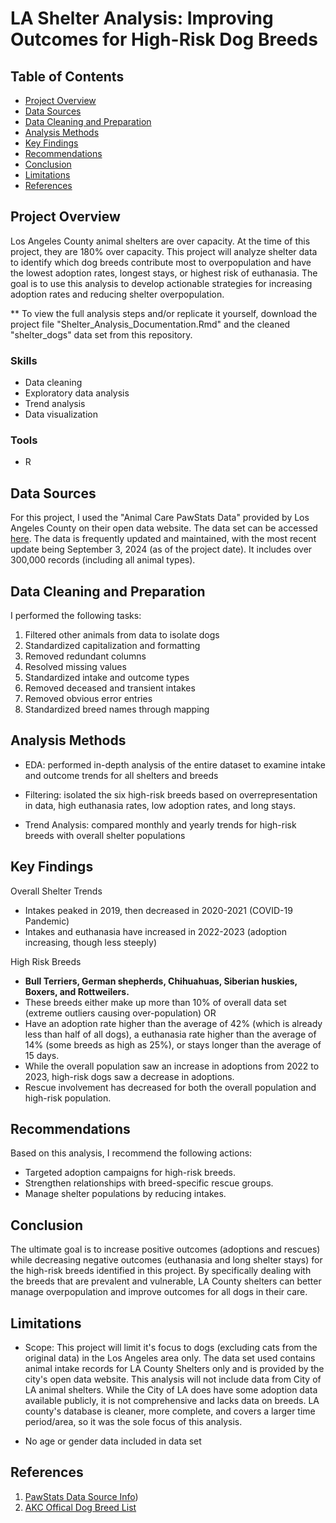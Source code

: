 # LA Shelter Analysis: Improving Outcomes for High-Risk Dog Breeds

## Table of Contents

- [Project Overview](#project-overview)
- [Data Sources](#data-sources)
- [Data Cleaning and Preparation](#data-cleaning-and-preparation)
- [Analysis Methods](#analysis-methods)
- [Key Findings](#key-findings)
- [Recommendations](#recommendations)
- [Conclusion](#conclusion)
- [Limitations](#limitations)
- [References](#references)

## Project Overview

Los Angeles County animal shelters are over capacity. At the time of this project, they are 180% over capacity. This project will analyze shelter data to identify which dog breeds contribute most to overpopulation and have the lowest adoption rates, longest stays, or highest risk of euthanasia. The goal is to use this analysis to develop actionable strategies for increasing adoption rates and reducing shelter overpopulation.

** To view the full analysis steps and/or replicate it yourself, download the project file "Shelter_Analysis_Documentation.Rmd" and the cleaned "shelter_dogs" data set from this repository.

### Skills
- Data cleaning
- Exploratory data analysis
- Trend analysis
- Data visualization

### Tools
- R

## Data Sources

For this project, I used the "Animal Care PawStats Data" provided by Los Angeles County on their open data website. The data set can be accessed [here](https://data.lacounty.gov/datasets/lacounty::animal-care-pawstats-data/). The data is frequently updated and maintained, with the most recent update being September 3, 2024 (as of the project date). It includes over 300,000 records (including all animal types).

## Data Cleaning and Preparation

I performed the following tasks:
1. Filtered other animals from data to isolate dogs
2. Standardized capitalization and formatting
3. Removed redundant columns
4. Resolved missing values
5. Standardized intake and outcome types
6. Removed deceased and transient intakes
7. Removed obvious error entries
8. Standardized breed names through mapping

## Analysis Methods
- EDA: performed in-depth analysis of the entire dataset to examine intake and outcome trends for all shelters and breeds

- Filtering: isolated the six high-risk breeds based on overrepresentation in data, high euthanasia rates, low adoption rates, and long stays.

- Trend Analysis: compared monthly and yearly trends for high-risk breeds with overall shelter populations

## Key Findings

Overall Shelter Trends
- Intakes peaked in 2019, then decreased in 2020-2021 (COVID-19 Pandemic)
- Intakes and euthanasia have increased in 2022-2023 (adoption increasing, though less steeply)

High Risk Breeds
- **Bull Terriers, German shepherds, Chihuahuas, Siberian huskies, Boxers, and Rottweilers.**
- These breeds either make up more than 10% of overall data set (extreme outliers causing over-population) OR
- Have an adoption rate higher than the average of 42% (which is already less than half of all dogs), a euthanasia rate higher than the average of 14% (some breeds as high as 25%), or stays longer than the average of 15 days.
- While the overall population saw an increase in adoptions from 2022 to 2023, high-risk dogs saw a decrease in adoptions.
- Rescue involvement has decreased for both the overall population and high-risk population.
  
## Recommendations

Based on this analysis, I recommend the following actions:
- Targeted adoption campaigns for high-risk breeds.
- Strengthen relationships with breed-specific rescue groups.
- Manage shelter populations by reducing intakes.

## Conclusion
The ultimate goal is to increase positive outcomes (adoptions and rescues) while decreasing negative outcomes (euthanasia and long shelter stays) for the high-risk breeds identified in this project. By specifically dealing with the breeds that are prevalent and vulnerable, LA County shelters can better manage overpopulation and improve outcomes for all dogs in their care.

## Limitations

- Scope: This project will limit it's focus to dogs (excluding cats from the original data) in the Los Angeles area only. The data set used contains animal intake records for LA County Shelters only and is provided by the city's open data website. This analysis will not include data from City of LA animal shelters. While the City of LA does have some adoption data available publicly, it is not comprehensive and lacks data on breeds. LA county's database is cleaner, more complete, and covers a larger time period/area, so it was the sole focus of this analysis.

- No age or gender data included in data set

## References

1. [PawStats Data Source Info](https://data.lacounty.gov/datasets/lacounty::animal-care-pawstats-data/about))
2. [AKC Offical Dog Breed List](https://www.akc.org/dog-breed)
